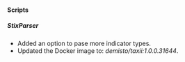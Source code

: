 
#### Scripts
##### StixParser
- Added an option to pase more indicator types.
- Updated the Docker image to: *demisto/taxii:1.0.0.31644*.

